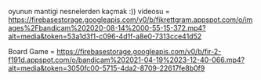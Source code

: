 
oyunun mantigi nesnelerden kaçmak :))
videosu = https://firebasestorage.googleapis.com/v0/b/fikrettgram.appspot.com/o/images%2Fbandicam%202020-08-14%2000-55-15-372.mp4?alt=media&token=53a1d3f1-c096-4d1f-a8e0-7313cce41d52


Board Game = https://firebasestorage.googleapis.com/v0/b/fir-2-f191d.appspot.com/o/bandicam%202021-04-19%2023-12-40-066.mp4?alt=media&token=3050fc00-5715-4da2-8709-22617fe8b0f9

